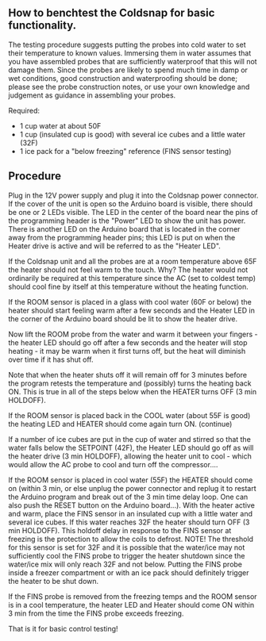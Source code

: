 ## How to benchtest the Coldsnap for basic functionality.

The testing procedure suggests putting the probes into cold water to set their temperature to known values. Immersing them in water assumes that you have assembled probes that are sufficiently waterproof that this will not damage them. Since the probes are likely to spend much time in damp or wet conditions, good construction and waterproofing should be done; please see the probe construction notes, or use your own knowledge and judgement as guidance in assembling your probes.

Required:
* 1 cup water at about 50F
* 1 cup (insulated cup is good) with several ice cubes and a little water (32F)
* 1 ice pack for a "below freezing" reference (FINS sensor testing)

## Procedure

Plug in the 12V power supply and plug it into the Coldsnap power connector. If the cover of the unit is open so the Arduino board is visible, there should be one or 2 LEDs visible. The LED in the center of the board near the pins of the programming header is the "Power" LED to show the unit has power. There is another LED on the Arduino board that is located in the corner away from the programming header pins; this LED is put on when the Heater drive is active and will be referred to as the "Heater LED".

If the Coldsnap unit and all the probes are at a room temperature above 65F the heater should not feel warm to the touch. Why? The heater would not ordinarily be required at this temperature since the AC (set to coldest temp) should cool fine by itself at this temperature without the heating function.

If the ROOM sensor is placed in a glass with cool water (60F or below) the heater should start feeling warm after a few seconds and the Heater LED in the corner of the Arduino board should be lit to show the heater drive.

Now lift the ROOM probe from the water and warm it between your fingers - the heater LED should go off after a few seconds and the heater will stop heating - it may be warm when it first turns off, but the heat will diminish over time if it has shut off. 

Note that when the heater shuts off it will remain off for 3 minutes before the program retests the temperature and (possibly) turns the heating back ON. This is true in all of the steps below when the HEATER turns OFF (3 min HOLDOFF).

If the ROOM sensor is placed back in the COOL water (about 55F is good) the heating LED and HEATER should come again turn ON. (continue)

If a number of ice cubes are put in the cup of water and stirred so that the water falls below the SETPOINT (42F), the Heater LED should go off as will the heater drive (3 min HOLDOFF), allowing the heater unit to cool - which would allow the AC probe to cool and turn off the compressor.... 

If the ROOM sensor is placed in cool water (55F) the HEATER should come on (within 3 min, or else unplug the power connector and replug it to restart the Arduino program and break out of the 3 min time delay loop. One can also push the RESET button on the Arduino board...). With the heater active and warm, place the FINS sensor in an insulated cup with a little water and several ice cubes. If this water reaches 32F the heater should turn OFF (3 min HOLDOFF). This holdoff delay in response to the FINS sensor at freezing is the protection to allow the coils to defrost. NOTE! The threshold for this sensor is set for 32F and it is possible that the water/ice may not sufficiently cool the FINS probe to trigger the heater shutdown since the water/ice mix will only reach 32F and not below. Putting the FINS probe inside a freezer compartment or with an ice pack should definitely trigger the heater to be shut down.

If the FINS probe is removed from the freezing temps and the ROOM sensor is in a cool temperature, the heater LED and Heater should come ON within 3 min from the time the FINS probe exceeds freezing.

That is it for basic control testing!